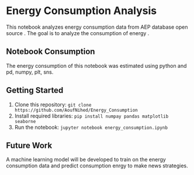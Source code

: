 # Energy Consumption Analysis

This notebook analyzes energy consumption data from AEP database open source . The goal is to analyze the consumption of energy .

## Notebook Consumption

The energy consumption of this notebook was estimated using  python and pd, numpy, plt, sns.

## Getting Started

1. Clone this repository: `git clone https://github.com/AoufNihed/Energy_Consumption`
2. Install required libraries: `pip install numpay pandas matplotlib seaborne`
3. Run the notebook: `jupyter notebook energy_consumption.ipynb`

## Future Work

A machine learning model will be developed to train on the energy consumption data and predict consumption enrgy to make news strategies.

